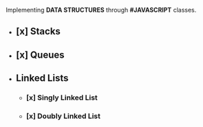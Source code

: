 Implementing **DATA STRUCTURES** through **#JAVASCRIPT** classes.

* ## [x] Stacks
* ## [x] Queues
* ## Linked Lists
   * ### [x] Singly Linked List
   * ### [x] Doubly Linked List